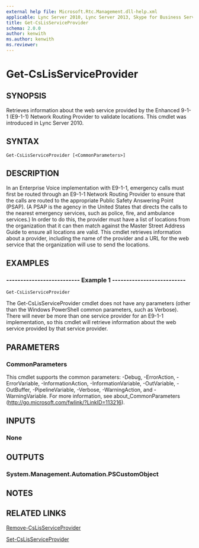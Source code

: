 ```yaml
---
external help file: Microsoft.Rtc.Management.dll-help.xml
applicable: Lync Server 2010, Lync Server 2013, Skype for Business Server 2015, Skype for Business Server 2019
title: Get-CsLisServiceProvider
schema: 2.0.0
author: kenwith
ms.author: kenwith
ms.reviewer:
---
```


# Get-CsLisServiceProvider

## SYNOPSIS
Retrieves information about the web service provided by the Enhanced 9-1-1 (E9-1-1) Network Routing Provider to validate locations.
This cmdlet was introduced in Lync Server 2010.


## SYNTAX

```
Get-CsLisServiceProvider [<CommonParameters>]
```

## DESCRIPTION
In an Enterprise Voice implementation with E9-1-1, emergency calls must first be routed through an E9-1-1 Network Routing Provider to ensure that the calls are routed to the appropriate Public Safety Answering Point (PSAP).
(A PSAP is the agency in the United States that directs the calls to the nearest emergency services, such as police, fire, and ambulance services.) In order to do this, the provider must have a list of locations from the organization that it can then match against the Master Street Address Guide to ensure all locations are valid.
This cmdlet retrieves information about a provider, including the name of the provider and a URL for the web service that the organization will use to send the locations.


## EXAMPLES

### -------------------------- Example 1 --------------------------
```
Get-CsLisServiceProvider
```

The Get-CsLisServiceProvider cmdlet does not have any parameters (other than the Windows PowerShell common parameters, such as Verbose).
There will never be more than one service provider for an E9-1-1 implementation, so this cmdlet will retrieve information about the web service provided by that service provider.


## PARAMETERS

### CommonParameters
This cmdlet supports the common parameters: -Debug, -ErrorAction, -ErrorVariable, -InformationAction, -InformationVariable, -OutVariable, -OutBuffer, -PipelineVariable, -Verbose, -WarningAction, and -WarningVariable. For more information, see about_CommonParameters (http://go.microsoft.com/fwlink/?LinkID=113216).

## INPUTS

### None


## OUTPUTS

### System.Management.Automation.PSCustomObject


## NOTES


## RELATED LINKS

[Remove-CsLisServiceProvider](Remove-CsLisServiceProvider.md)

[Set-CsLisServiceProvider](Set-CsLisServiceProvider.md)

